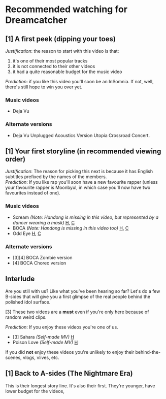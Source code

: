# Recommended watching for Dreamcatcher

## [1] A first peek (dipping your toes)

*Justification*: the reason to start with this video is that:

1. it's one of their most popular tracks
2. it is not connected to their other videos
3. it had a quite reasonable budget for the music video

*Prediction*: if you like this video you'll soon be an InSomnia. If not, well, there's still hope to win you over yet.

### Music videos

* Deja Vu

### Alternate versions

* Deja Vu Unplugged Acoustics Version Utopia Crossroad Concert.

## [1] Your first storyline (in recommended viewing order)

*Justification*: The reason for picking this next is because it has English subtitles prefixed by the names of the members.  
*Prediction*: If you like rap you'll soon have a new favourite rapper (unless your favourite rapper is Moonbyul, in which case you'll now have two favourites instead of one).

### Music videos

* Scream *(Note: Handong is missing in this video, but represented by a dancer wearing a mask)* [H](Scream_hints.md), [C](Scream_comprehensive_guide.md)
* BOCA *(Note: Handong is missing in this video too)* [H](BOCA_hints.md), [C](BOCA_comprehensive_guide.md)
* Odd Eye [H](Odd_Eye_hints.md), [C](Odd_Eye_comprehensive_guide.md)

### Alternate versions

* [3][4] BOCA Zombie version
* [4] BOCA Choreo version


## Interlude

Are you still with us? Like what you've been hearing so far?
Let's do a few B-sides that will give you a first glimpse of the real people behind the polished idol surface.

[3] These two videos are a **must** even if you're only here because of random weird clips.

*Prediction*: If you enjoy these videos you're one of us.

* [3] Sahara *(Self-made MV)* [H](Sahara_hints.md)
* Poison Love *(Self-made MV)* [H](Poison_Love_hints.md)

If you did **not** enjoy these videos you're unlikely to enjoy their behind-the-scenes, vlogs, vlives, etc.

## [1] Back to A-sides (The Nightmare Era)

This is their longest story line. It's also their first. They're younger, have lower budget for the videos,
